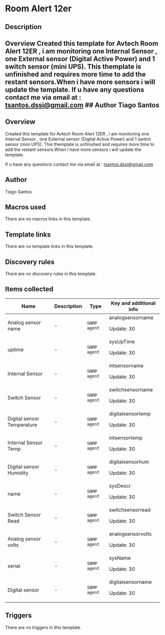 # Room Alert 12er

## Description

## Overview Created this template for Avtech Room Alert 12ER , i am monitoring one Internal Sensor , one External sensor (Digital Active Power) and 1 switch sensor (mini UPS). This themplate is unfinished and requires more time to add the restant sensors.When i have more sensors i will update the template. If u have any questions contact me via email at : tsantos.dssi@gmail.com ## Author Tiago Santos 

## Overview

Created this template for Avtech Room Alert 12ER , i am monitoring one Internal Sensor , one External sensor (Digital Active Power) and 1 switch sensor (mini UPS). This themplate is unfinished and requires more time to add the restant sensors.When i have more sensors i will update the template.


If u have any questions contact me via email at : tsantos.dssi@gmail.com


 


 



## Author

Tiago Santos

## Macros used

There are no macros links in this template.

## Template links

There are no template links in this template.

## Discovery rules

There are no discovery rules in this template.

## Items collected

|Name|Description|Type|Key and additional info|
|----|-----------|----|----|
|Analog sensor name|<p>-</p>|`SNMP agent`|analogsensorname<p>Update: 30</p>|
|uptime|<p>-</p>|`SNMP agent`|sysUpTime<p>Update: 30</p>|
|Internal Sensor|<p>-</p>|`SNMP agent`|intsensorname<p>Update: 30</p>|
|Switch Sensor|<p>-</p>|`SNMP agent`|switchsensorname<p>Update: 30</p>|
|Digital sensor Temperature|<p>-</p>|`SNMP agent`|digitalsensortemp<p>Update: 30</p>|
|Internal Sensor Temp|<p>-</p>|`SNMP agent`|intsensortemp<p>Update: 30</p>|
|Digital sensor Humidity|<p>-</p>|`SNMP agent`|digitalsensorhum<p>Update: 30</p>|
|name|<p>-</p>|`SNMP agent`|sysDescr<p>Update: 30</p>|
|Switch Sensor Read|<p>-</p>|`SNMP agent`|switchsensorread<p>Update: 30</p>|
|Analog sensor volts|<p>-</p>|`SNMP agent`|analogsensorvolts<p>Update: 30</p>|
|serial|<p>-</p>|`SNMP agent`|sysName<p>Update: 30</p>|
|Digital sensor|<p>-</p>|`SNMP agent`|digitalsensorname<p>Update: 30</p>|
## Triggers

There are no triggers in this template.

